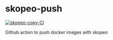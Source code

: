 # skopeo-push
[![skopeo-copy-CI](https://github.com/ixxeL-actions/skopeo-copy/actions/workflows/skopeo-copy.yaml/badge.svg)](https://github.com/ixxeL-actions/skopeo-copy/actions/workflows/skopeo-copy.yaml)

Github action to push docker images with skopeo
